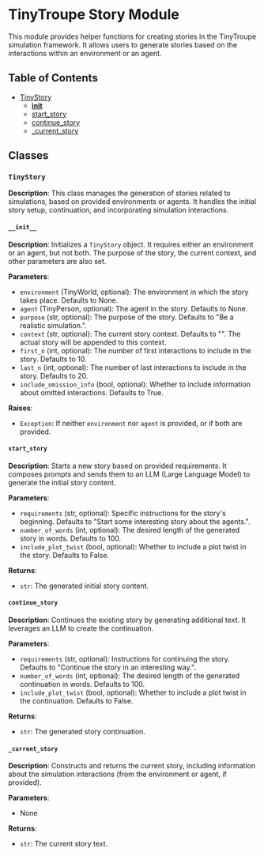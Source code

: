 # TinyTroupe Story Module

This module provides helper functions for creating stories in the TinyTroupe simulation framework.  It allows users to generate stories based on the interactions within an environment or an agent.

## Table of Contents

- [TinyStory](#tinystory)
    - [__init__](#init)
    - [start_story](#startstory)
    - [continue_story](#continuestory)
    - [_current_story](#_currentstory)

## Classes

### `TinyStory`

**Description**: This class manages the generation of stories related to simulations, based on provided environments or agents.  It handles the initial story setup, continuation, and incorporating simulation interactions.


#### `__init__`

**Description**: Initializes a `TinyStory` object.  It requires either an environment or an agent, but not both. The purpose of the story, the current context, and other parameters are also set.


**Parameters**:

- `environment` (TinyWorld, optional): The environment in which the story takes place. Defaults to None.
- `agent` (TinyPerson, optional): The agent in the story. Defaults to None.
- `purpose` (str, optional): The purpose of the story. Defaults to "Be a realistic simulation.".
- `context` (str, optional): The current story context. Defaults to "". The actual story will be appended to this context.
- `first_n` (int, optional): The number of first interactions to include in the story. Defaults to 10.
- `last_n` (int, optional): The number of last interactions to include in the story. Defaults to 20.
- `include_omission_info` (bool, optional): Whether to include information about omitted interactions. Defaults to True.

**Raises**:

- `Exception`: If neither `environment` nor `agent` is provided, or if both are provided.


#### `start_story`

**Description**: Starts a new story based on provided requirements.  It composes prompts and sends them to an LLM (Large Language Model) to generate the initial story content.


**Parameters**:

- `requirements` (str, optional): Specific instructions for the story's beginning. Defaults to "Start some interesting story about the agents.".
- `number_of_words` (int, optional): The desired length of the generated story in words. Defaults to 100.
- `include_plot_twist` (bool, optional): Whether to include a plot twist in the story. Defaults to False.


**Returns**:

- `str`: The generated initial story content.


#### `continue_story`

**Description**: Continues the existing story by generating additional text.  It leverages an LLM to create the continuation.


**Parameters**:

- `requirements` (str, optional): Instructions for continuing the story. Defaults to "Continue the story in an interesting way.".
- `number_of_words` (int, optional): The desired length of the generated continuation in words. Defaults to 100.
- `include_plot_twist` (bool, optional): Whether to include a plot twist in the continuation. Defaults to False.


**Returns**:

- `str`: The generated story continuation.


#### `_current_story`

**Description**: Constructs and returns the current story, including information about the simulation interactions (from the environment or agent, if provided).


**Parameters**:

- None

**Returns**:

- `str`: The current story text.